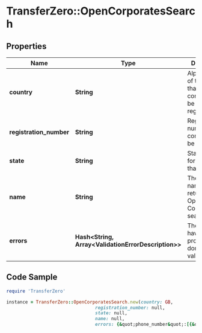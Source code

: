 # TransferZero::OpenCorporatesSearch

## Properties

Name | Type | Description | Notes
------------ | ------------- | ------------- | -------------
**country** | **String** | Alpha2 code of the country that the company to be searched is registered in | 
**registration_number** | **String** | Registration number of the company to be searched | 
**state** | **String** | State/Province for countries that require it. | [optional] 
**name** | **String** | The company name that was returned from Open Corporates search | [optional] 
**errors** | **Hash&lt;String, Array&lt;ValidationErrorDescription&gt;&gt;** | The fields that have some problems and don&#39;t pass validation | [optional] 

## Code Sample

```ruby
require 'TransferZero'

instance = TransferZero::OpenCorporatesSearch.new(country: GB,
                                 registration_number: null,
                                 state: null,
                                 name: null,
                                 errors: {&quot;phone_number&quot;:[{&quot;error&quot;:&quot;invalid&quot;}],&quot;documents&quot;:[{&quot;error&quot;:&quot;blank&quot;}]})
```


